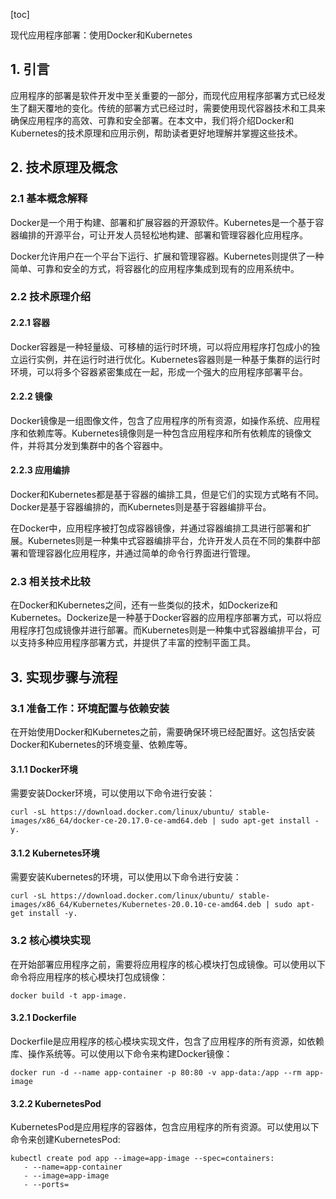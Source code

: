 
[toc]                    
                
                
现代应用程序部署：使用Docker和Kubernetes

## 1. 引言

应用程序的部署是软件开发中至关重要的一部分，而现代应用程序部署方式已经发生了翻天覆地的变化。传统的部署方式已经过时，需要使用现代容器技术和工具来确保应用程序的高效、可靠和安全部署。在本文中，我们将介绍Docker和Kubernetes的技术原理和应用示例，帮助读者更好地理解并掌握这些技术。

## 2. 技术原理及概念

### 2.1 基本概念解释

Docker是一个用于构建、部署和扩展容器的开源软件。Kubernetes是一个基于容器编排的开源平台，可让开发人员轻松地构建、部署和管理容器化应用程序。

Docker允许用户在一个平台下运行、扩展和管理容器。Kubernetes则提供了一种简单、可靠和安全的方式，将容器化的应用程序集成到现有的应用系统中。

### 2.2 技术原理介绍

#### 2.2.1 容器

Docker容器是一种轻量级、可移植的运行时环境，可以将应用程序打包成小的独立运行实例，并在运行时进行优化。Kubernetes容器则是一种基于集群的运行时环境，可以将多个容器紧密集成在一起，形成一个强大的应用程序部署平台。

#### 2.2.2 镜像

Docker镜像是一组图像文件，包含了应用程序的所有资源，如操作系统、应用程序和依赖库等。Kubernetes镜像则是一种包含应用程序和所有依赖库的镜像文件，并将其分发到集群中的各个容器中。

#### 2.2.3 应用编排

Docker和Kubernetes都是基于容器的编排工具，但是它们的实现方式略有不同。Docker是基于容器编排的，而Kubernetes则是基于容器编排平台。

在Docker中，应用程序被打包成容器镜像，并通过容器编排工具进行部署和扩展。Kubernetes则是一种集中式容器编排平台，允许开发人员在不同的集群中部署和管理容器化应用程序，并通过简单的命令行界面进行管理。

### 2.3 相关技术比较

在Docker和Kubernetes之间，还有一些类似的技术，如Dockerize和Kubernetes。Dockerize是一种基于Docker容器的应用程序部署方式，可以将应用程序打包成镜像并进行部署。而Kubernetes则是一种集中式容器编排平台，可以支持多种应用程序部署方式，并提供了丰富的控制平面工具。

## 3. 实现步骤与流程

### 3.1 准备工作：环境配置与依赖安装

在开始使用Docker和Kubernetes之前，需要确保环境已经配置好。这包括安装Docker和Kubernetes的环境变量、依赖库等。

#### 3.1.1 Docker环境

需要安装Docker环境，可以使用以下命令进行安装：
```
curl -sL https://download.docker.com/linux/ubuntu/ stable-images/x86_64/docker-ce-20.17.0-ce-amd64.deb | sudo apt-get install -y.
```

#### 3.1.2 Kubernetes环境

需要安装Kubernetes的环境，可以使用以下命令进行安装：
```
curl -sL https://download.docker.com/linux/ubuntu/ stable-images/x86_64/Kubernetes/Kubernetes-20.0.10-ce-amd64.deb | sudo apt-get install -y.
```

### 3.2 核心模块实现

在开始部署应用程序之前，需要将应用程序的核心模块打包成镜像。可以使用以下命令将应用程序的核心模块打包成镜像：
```
docker build -t app-image.
```

#### 3.2.1 Dockerfile

Dockerfile是应用程序的核心模块实现文件，包含了应用程序的所有资源，如依赖库、操作系统等。可以使用以下命令来构建Docker镜像：
```
docker run -d --name app-container -p 80:80 -v app-data:/app --rm app-image
```

#### 3.2.2 KubernetesPod

KubernetesPod是应用程序的容器体，包含应用程序的所有资源。可以使用以下命令来创建KubernetesPod:
```
kubectl create pod app --image=app-image --spec=containers:
   - --name=app-container
   - --image=app-image
   - --ports=
```


